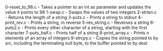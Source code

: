 0-reset_to_98.c -	Takes a pointer to an int as parameter and updates the value it points to 98
1-swap.c - Swaps the values of two integers
2-strlen.c - Returns the length of a string
3-puts.c - Prints a string to stdout
4-print_rev.c -	Prints a string, in reverse
5-rev_string.c - Reverses a string
6-puts2.c -	Prints every other character of a string, starting with the first character
7-puts_half.c -	Prints half of a string
8-print_array.c -	Prints n elements of an array of integers
9-strcpy.c - Copies the string pointed to by src, including the terminating null byte, to the buffer pointed to by dest
